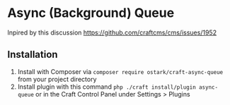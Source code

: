 # Async (Background) Queue

Inpired by this discussion
https://github.com/craftcms/cms/issues/1952

## Installation

1. Install with Composer via `composer require ostark/craft-async-queue` from your project directory
2. Install plugin with this command `php ./craft install/plugin async-queue` or in the Craft Control Panel under Settings > Plugins

